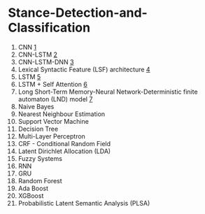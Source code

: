 # Stance-Detection-and-Classification

1. CNN [1](https://ieeexplore.ieee.org/document/8851136)
2. CNN-LSTM [2](https://ieeexplore.ieee.org/document/9178321)
3. CNN-LSTM-DNN [3](https://ieeexplore.ieee.org/document/9178321)
4. Lexical Syntactic Feature (LSF) architecture [4](https://www.computer.org/csdl/proceedings-article/passat-socialcom/2012/06406271/12OmNzcxZbe)
5. LSTM [5](https://www.mitpressjournals.org/doi/abs/10.1162/neco.1997.9.8.1735)
6. LSTM + Self Attention [6](https://arxiv.org/ftp/arxiv/papers/2006/2006.15585.pdf)
7. Long Short-Term Memory-Neural Network-Deterministic finite automaton (LND) model [7](https://ieeexplore.ieee.org/document/8757714)
8. Naive Bayes
9. Nearest Neighbour Estimation
10. Support Vector Machine
11. Decision Tree
12. Multi-Layer Perceptron
13. CRF - Conditional Random Field
14. Latent Dirichlet Allocation (LDA)
15. Fuzzy Systems
16. RNN
17. GRU
18. Random Forest
19. Ada Boost
20. XGBoost
21. Probabilistic Latent Semantic Analysis (PLSA)
